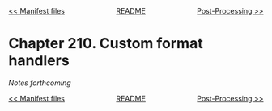 <div>
<div style='float: left'><a href='ch209-manifest-files.md'>&lt;&lt; Manifest files</a></div>
<div style='float: right'><a href='ch211-post-processing.md'>Post-Processing &gt;&gt;</a></div>
<div style='float: inline-auto;text-align:center'><a href='README.md'>README</a></div>
<div style="clear: both"></div>
</div>

# Chapter 210. Custom format handlers

*Notes forthcoming*

<div>
<div style='float: left'><a href='ch209-manifest-files.md'>&lt;&lt; Manifest files</a></div>
<div style='float: right'><a href='ch211-post-processing.md'>Post-Processing &gt;&gt;</a></div>
<div style='float: inline-auto;text-align:center'><a href='README.md'>README</a></div>
<div style="clear: both"></div>
</div>
